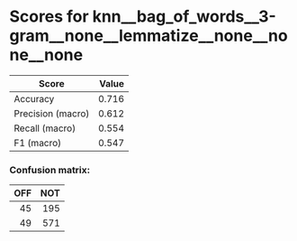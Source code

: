 # Scores for knn__bag_of_words__3-gram__none__lemmatize__none__none__none
|      Score      |Value|
|-----------------|----:|
|Accuracy         |0.716|
|Precision (macro)|0.612|
|Recall (macro)   |0.554|
|F1 (macro)       |0.547|

### Confusion matrix:
|OFF|NOT|
|--:|--:|
| 45|195|
| 49|571|
